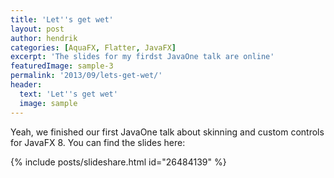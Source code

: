 ```yaml
---
title: 'Let''s get wet'
layout: post
author: hendrik
categories: [AquaFX, Flatter, JavaFX]
excerpt: 'The slides for my firdst JavaOne talk are online'
featuredImage: sample-3
permalink: '2013/09/lets-get-wet/'
header:
  text: 'Let''s get wet'
  image: sample
---
```

Yeah, we finished our first JavaOne talk about skinning and custom controls for JavaFX 8. You can find the slides here:

{% include posts/slideshare.html id="26484139" %}
